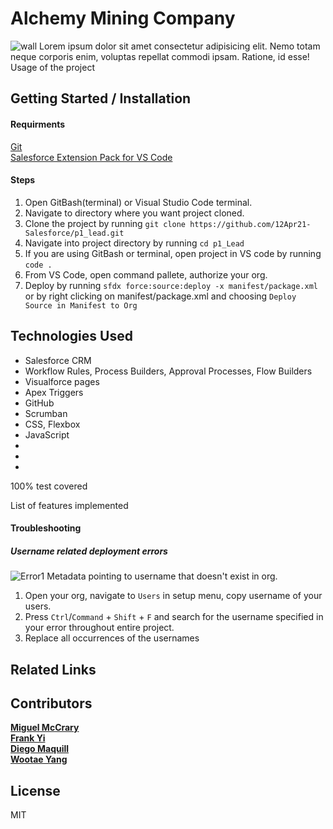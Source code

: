 # Alchemy Mining Company
![wall](https://imgur.com/ns3khvp.png)
Lorem ipsum dolor sit amet consectetur adipisicing elit. Nemo totam neque corporis enim, voluptas repellat commodi ipsam. Ratione, id esse!  
Usage of the project

##  Getting Started / Installation 
#### Requirments 
[Git](https://git-scm.com/downloads)  
[Salesforce Extension Pack for VS Code](https://marketplace.visualstudio.com/items?itemName=salesforce.salesforcedx-vscode)


#### Steps
1. Open GitBash(terminal) or Visual Studio Code terminal.
2. Navigate to directory where you want project cloned.
3. Clone the project by running `git clone https://github.com/12Apr21-Salesforce/p1_lead.git`
4. Navigate into project directory by running `cd p1_Lead`
5. If you are using GitBash or terminal, open project in VS code by running `code .`
6. From VS Code, open command pallete, authorize your org.
7. Deploy by running `sfdx force:source:deploy -x manifest/package.xml` or by right clicking on manifest/package.xml and choosing `Deploy Source in Manifest to Org`


## Technologies Used 
- Salesforce CRM
- Workflow Rules, Process Builders, Approval Processes, Flow Builders
- Visualforce pages
- Apex Triggers
- GitHub
- Scrumban
- CSS, Flexbox
- JavaScript
-
-
-

100% test covered

List of features implemented

#### Troubleshooting
##### Username related deployment errors
![Error1](https://imgur.com/t5Dz1l5.png)
Metadata pointing to username that doesn't exist in org.
1. Open your org, navigate to `Users` in setup menu, copy username of your users.
2. Press `Ctrl`/`Command` + `Shift` + `F` and search for the username specified in your error throughout entire project.
3. Replace all occurrences of the usernames

## Related Links

## Contributors
**[Miguel McCrary](https://github.com/Migizal)**  
**[Frank Yi](https://github.com/frank1433)**  
**[Diego Maquill](https://github.com/diego-maquill)**  
**[Wootae Yang](https://github.com/wyang19a)**

## License
MIT
